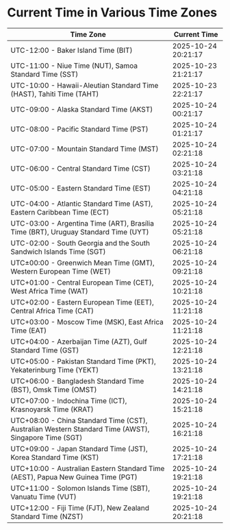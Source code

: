 # Current Time in Various Time Zones

| Time Zone | Current Time |
|-----------|--------------|
| UTC-12:00 - Baker Island Time (BIT) | 2025-10-24 20:21:17 |
| UTC-11:00 - Niue Time (NUT), Samoa Standard Time (SST) | 2025-10-23 21:21:17 |
| UTC-10:00 - Hawaii-Aleutian Standard Time (HAST), Tahiti Time (TAHT) | 2025-10-23 22:21:17 |
| UTC-09:00 - Alaska Standard Time (AKST) | 2025-10-24 00:21:17 |
| UTC-08:00 - Pacific Standard Time (PST) | 2025-10-24 01:21:17 |
| UTC-07:00 - Mountain Standard Time (MST) | 2025-10-24 02:21:18 |
| UTC-06:00 - Central Standard Time (CST) | 2025-10-24 03:21:18 |
| UTC-05:00 - Eastern Standard Time (EST) | 2025-10-24 04:21:18 |
| UTC-04:00 - Atlantic Standard Time (AST), Eastern Caribbean Time (ECT) | 2025-10-24 05:21:18 |
| UTC-03:00 - Argentina Time (ART), Brasília Time (BRT), Uruguay Standard Time (UYT) | 2025-10-24 05:21:18 |
| UTC-02:00 - South Georgia and the South Sandwich Islands Time (SGT) | 2025-10-24 06:21:18 |
| UTC±00:00 - Greenwich Mean Time (GMT), Western European Time (WET) | 2025-10-24 09:21:18 |
| UTC+01:00 - Central European Time (CET), West Africa Time (WAT) | 2025-10-24 10:21:18 |
| UTC+02:00 - Eastern European Time (EET), Central Africa Time (CAT) | 2025-10-24 11:21:18 |
| UTC+03:00 - Moscow Time (MSK), East Africa Time (EAT) | 2025-10-24 11:21:18 |
| UTC+04:00 - Azerbaijan Time (AZT), Gulf Standard Time (GST) | 2025-10-24 12:21:18 |
| UTC+05:00 - Pakistan Standard Time (PKT), Yekaterinburg Time (YEKT) | 2025-10-24 13:21:18 |
| UTC+06:00 - Bangladesh Standard Time (BST), Omsk Time (OMST) | 2025-10-24 14:21:18 |
| UTC+07:00 - Indochina Time (ICT), Krasnoyarsk Time (KRAT) | 2025-10-24 15:21:18 |
| UTC+08:00 - China Standard Time (CST), Australian Western Standard Time (AWST), Singapore Time (SGT) | 2025-10-24 16:21:18 |
| UTC+09:00 - Japan Standard Time (JST), Korea Standard Time (KST) | 2025-10-24 17:21:18 |
| UTC+10:00 - Australian Eastern Standard Time (AEST), Papua New Guinea Time (PGT) | 2025-10-24 19:21:18 |
| UTC+11:00 - Solomon Islands Time (SBT), Vanuatu Time (VUT) | 2025-10-24 19:21:18 |
| UTC+12:00 - Fiji Time (FJT), New Zealand Standard Time (NZST) | 2025-10-24 20:21:18 |
